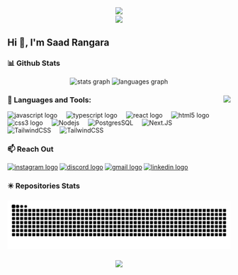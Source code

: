 <div id="header" align="center">
  <img src="https://media.giphy.com/media/M9gbBd9nbDrOTu1Mqx/giphy.gif" width="100"/>
</div>

<div id="header" align="center">
  <img src="https://media2.giphy.com/media/v1.Y2lkPTc5MGI3NjExMmwxaWVzc3o4dGVldHB5cmllNmUyMzcwcXR4dTBlODVzZDAyNG9kbCZlcD12MV9pbnRlcm5hbF9naWZfYnlfaWQmY3Q9dHM/qEqiI3Oq7vBkoE236M/100.webp" width="100"/>
</div>


## Hi 👋, I'm Saad Rangara

### 📊 Github Stats

<div align="center">
  <img src="https://github-readme-stats.vercel.app/api?username=saad-rangara&hide_title=false&hide_rank=false&show_icons=true&include_all_commits=true&count_private=true&disable_animations=false&theme=dracula&locale=en&hide_border=false" height="150" alt="stats graph"  />
  <img src="https://github-readme-stats.vercel.app/api/top-langs?username=saad-rangara&locale=en&hide_title=false&layout=compact&card_width=320&langs_count=5&theme=dracula&hide_border=false" height="150" alt="languages graph"  />
</div>

###

<img align="right" height="150" src="https://img.etimg.com/thumb/msid-84146083,width-1015,height-761,imgsize-638053,resizemode-8/prime/technology-and-startups/booting-up-developer-economy-how-tech-startups-are-helping-coders-build-and-test-software-faster.jpg"  />

### 🔨 Languages and Tools:

<div align="left">
  <img src="https://cdn.jsdelivr.net/gh/devicons/devicon/icons/javascript/javascript-original.svg" height="30" alt="javascript logo"  />
  <img width="12" />
  <img src="https://cdn.jsdelivr.net/gh/devicons/devicon/icons/typescript/typescript-original.svg" height="30" alt="typescript logo"  />
  <img width="12" />
  <img src="https://cdn.jsdelivr.net/gh/devicons/devicon/icons/react/react-original.svg" height="30" alt="react logo"  />
  <img width="12" />
  <img src="https://cdn.jsdelivr.net/gh/devicons/devicon/icons/html5/html5-original.svg" height="30" alt="html5 logo"  />
  <img width="12" />
  <img src="https://cdn.jsdelivr.net/gh/devicons/devicon/icons/css3/css3-original.svg" height="30" alt="css3 logo"  />
  <img width="12" />
  <img src="https://www.vectorlogo.zone/logos/nodejs/nodejs-icon.svg" alt="Nodejs" height="30"/>
  <img width="12" />
  <img src="https://www.vectorlogo.zone/logos/postgresql/postgresql-icon.svg" alt="PostgresSQL" height="30" />
  <img width="12" />
  <img src="https://www.vectorlogo.zone/logos/nextjs/nextjs-icon.svg" alt="Next.JS" height="30" />
  <img width="12" />
  <img src="https://www.vectorlogo.zone/logos/tailwindcss/tailwindcss-icon.svg" alt="TailwindCSS" height="30" />
  <img width="12" />
  <img src="https://www.vectorlogo.zone/logos/vitejsdev/vitejsdev-icon.svg" alt="TailwindCSS" height="30" />
  <img width="12" />
</div>

### :mailbox: Reach Out

<div align="left">
  <a href="https://www.instagram.com/saad_rangara/">
  <img src="https://img.shields.io/static/v1?message=Instagram&logo=instagram&label=&color=E4405F&logoColor=white&labelColor=&style=for-the-badge" height="35" alt="instagram logo"  /></a>
  <a href="https://discord.com/channels/saad.rangara">
  <img src="https://img.shields.io/static/v1?message=Discord&logo=discord&label=&color=7289DA&logoColor=white&labelColor=&style=for-the-badge" height="35" alt="discord logo"  /></a>
  <a href="mailto:rangarasaad@gmail.com">
  <img src="https://img.shields.io/static/v1?message=Gmail&logo=gmail&label=&color=D14836&logoColor=white&labelColor=&style=for-the-badge" height="35" alt="gmail logo"  /></a>
  <a href="https://www.linkedin.com/in/saad-rangara/">
  <img src="https://img.shields.io/static/v1?message=LinkedIn&logo=linkedin&label=&color=0077B5&logoColor=white&labelColor=&style=for-the-badge" height="35" alt="linkedin logo"  /></a>
</div>
<!-- <img src="https://komarev.com/ghpvc/?username=saad-rangara&style=flat-square&color=blue" alt=""/> -->

### :eight_pointed_black_star: Repositories Stats
<img src="https://raw.githubusercontent.com/saad-rangara/saad-rangara/output/snake.svg" alt="Snake animation" />

###

<div align="center">
  <img src="https://profile-counter.glitch.me/saad-rangara/count.svg?"  />
</div>

###
